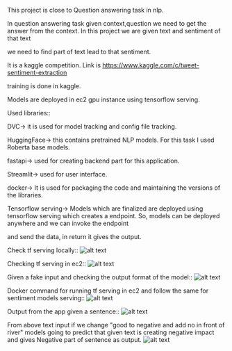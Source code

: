 This project is close to Question answering task in nlp.

In question answering task given context,question we need to get the answer from the context. In this project we are given text and sentiment of that text 

we need to find part of text lead to that sentiment.

It is a kaggle competition. Link is https://www.kaggle.com/c/tweet-sentiment-extraction

training is done in kaggle.

Models are deployed in ec2 gpu instance using tensorflow serving.

Used libraries::

DVC-> it is used for model tracking and config file tracking.

HuggingFace-> this contains pretrained NLP models. For this task I used Roberta base models.

fastapi-> used for creating backend part for this application.

Streamlit-> used for user interface.

docker-> It is used for packaging the code and maintaining the versions of the libraries.

Tensorflow serving-> Models which are finalized are deployed using tensorflow serving which creates a endpoint. So, models can be deployed anywhere and we can invoke the endpoint

and send the data, in return it gives the output.

Check tf serving locally::
![alt text](https://github.com/RavitejaBadugu/tweet_sentiment_extraction/blob/main/tweet_images/Inkedupdated_serving_check_locally.jpg)

Checking tf serving in ec2::
![alt text](https://github.com/RavitejaBadugu/tweet_sentiment_extraction/blob/main/tweet_images/Inkedupdated_ec2_serving_exraction_LI.jpg)

Given a fake input and checking the output format of the model::
![alt text](https://github.com/RavitejaBadugu/tweet_sentiment_extraction/blob/main/tweet_images/updated_duplicate_input_extractionjpg.jpg)

Docker command for running tf serving in ec2 and follow the same for sentiment models serving::
![alt text](https://github.com/RavitejaBadugu/tweet_sentiment_extraction/blob/main/tweet_images/updated_tf_serving_docker_ec2_cmd.jpg)

Output from the app given a sentence::
![alt text](https://github.com/RavitejaBadugu/tweet_sentiment_extraction/blob/main/tweet_images/positive_test_sample.png)

From above text input if we change "good to negative and add no in front of river" models going to predict that given text is creating negative impact and gives Negative part of sentence as output.
![alt text](https://github.com/RavitejaBadugu/tweet_sentiment_extraction/blob/main/tweet_images/negative_test_sample.png)




